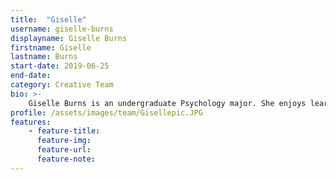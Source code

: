 ```yaml
---
title:  "Giselle"
username: giselle-burns
displayname: Giselle Burns
firstname: Giselle
lastname: Burns
start-date: 2019-06-25
end-date:
category: Creative Team
bio: >- 
    Giselle Burns is an undergraduate Psychology major. She enjoys learning about learning, and hopes to inspire others to do the same.
profile: /assets/images/team/Gisellepic.JPG
features:
    - feature-title: 
      feature-img: 
      feature-url: 
      feature-note: 
---
```


